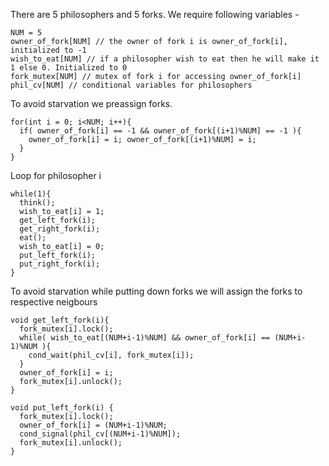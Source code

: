 There are 5 philosophers and 5 forks. We require following variables - 
```
NUM = 5
owner_of_fork[NUM] // the owner of fork i is owner_of_fork[i], initialized to -1
wish_to_eat[NUM] // if a philosopher wish to eat then he will make it 1 else 0. Initialized to 0
fork_mutex[NUM] // mutex of fork i for accessing owner_of_fork[i]
phil_cv[NUM] // conditional variables for philosophers
```
To avoid starvation we preassign forks.
```
for(int i = 0; i<NUM; i++){
  if( owner_of_fork[i] == -1 && owner_of_fork[(i+1)%NUM] == -1 ){
    owner_of_fork[i] = i; owner_of_fork[(i+1)%NUM] = i;
  }
}
```
Loop for philosopher i 
```
while(1){
  think();
  wish_to_eat[i] = 1;
  get_left_fork(i);
  get_right_fork(i);
  eat();
  wish_to_eat[i] = 0;
  put_left_fork(i);
  put_right_fork(i);
}
```
To avoid starvation while putting down forks we will assign the forks to respective neigbours
```
void get_left_fork(i){
  fork_mutex[i].lock();
  while( wish_to_eat[(NUM+i-1)%NUM] && owner_of_fork[i] == (NUM+i-1)%NUM ){
    cond_wait(phil_cv[i], fork_mutex[i]);
  }
  owner_of_fork[i] = i;
  fork_mutex[i].unlock();
}

void put_left_fork(i) {
  fork_mutex[i].lock();
  owner_of_fork[i] = (NUM+i-1)%NUM;
  cond_signal(phil_cv[(NUM+i-1)%NUM]);
  fork_mutex[i].unlock();
}
```
